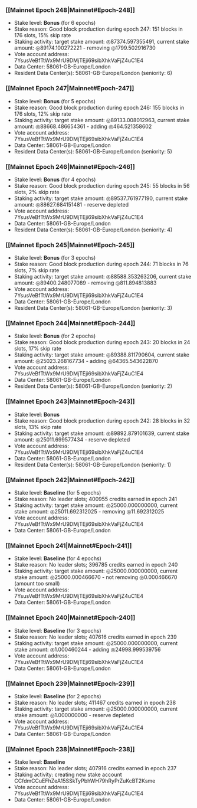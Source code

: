 ### [[Mainnet Epoch 248|Mainnet#Epoch-248]]
* Stake level: **Bonus** (for 6 epochs)
* Stake reason: Good block production during epoch 247: 151 blocks in 176 slots, 15% skip rate
* Staking activity: target stake amount: ◎87374.597355491, current stake amount: ◎89174.100272221 - removing ◎1799.502916730
* Vote account address: 7YsusVeBfTtWx9MrU9DMjTEji69sibXhkVaFjZ4uC1E4
* Data Center: 58061-GB-Europe/London
* Resident Data Center(s): 58061-GB-Europe/London (seniority: 6)
### [[Mainnet Epoch 247|Mainnet#Epoch-247]]
* Stake level: **Bonus** (for 5 epochs)
* Stake reason: Good block production during epoch 246: 155 blocks in 176 slots, 12% skip rate
* Staking activity: target stake amount: ◎89133.008012963, current stake amount: ◎88668.486654361 - adding ◎464.521358602
* Vote account address: 7YsusVeBfTtWx9MrU9DMjTEji69sibXhkVaFjZ4uC1E4
* Data Center: 58061-GB-Europe/London
* Resident Data Center(s): 58061-GB-Europe/London (seniority: 5)
### [[Mainnet Epoch 246|Mainnet#Epoch-246]]
* Stake level: **Bonus** (for 4 epochs)
* Stake reason: Good block production during epoch 245: 55 blocks in 56 slots, 2% skip rate
* Staking activity: target stake amount: ◎89537.761977190, current stake amount: ◎88627.684151481 - reserve depleted
* Vote account address: 7YsusVeBfTtWx9MrU9DMjTEji69sibXhkVaFjZ4uC1E4
* Data Center: 58061-GB-Europe/London
* Resident Data Center(s): 58061-GB-Europe/London (seniority: 4)
### [[Mainnet Epoch 245|Mainnet#Epoch-245]]
* Stake level: **Bonus** (for 3 epochs)
* Stake reason: Good block production during epoch 244: 71 blocks in 76 slots, 7% skip rate
* Staking activity: target stake amount: ◎88588.353263206, current stake amount: ◎89400.248077089 - removing ◎811.894813883
* Vote account address: 7YsusVeBfTtWx9MrU9DMjTEji69sibXhkVaFjZ4uC1E4
* Data Center: 58061-GB-Europe/London
* Resident Data Center(s): 58061-GB-Europe/London (seniority: 3)
### [[Mainnet Epoch 244|Mainnet#Epoch-244]]
* Stake level: **Bonus** (for 2 epochs)
* Stake reason: Good block production during epoch 243: 20 blocks in 24 slots, 17% skip rate
* Staking activity: target stake amount: ◎89388.811790604, current stake amount: ◎25023.268167734 - adding ◎64365.543622870
* Vote account address: 7YsusVeBfTtWx9MrU9DMjTEji69sibXhkVaFjZ4uC1E4
* Data Center: 58061-GB-Europe/London
* Resident Data Center(s): 58061-GB-Europe/London (seniority: 2)
### [[Mainnet Epoch 243|Mainnet#Epoch-243]]
* Stake level: **Bonus**
* Stake reason: Good block production during epoch 242: 28 blocks in 32 slots, 13% skip rate
* Staking activity: target stake amount: ◎89892.879101639, current stake amount: ◎25011.699577434 - reserve depleted
* Vote account address: 7YsusVeBfTtWx9MrU9DMjTEji69sibXhkVaFjZ4uC1E4
* Data Center: 58061-GB-Europe/London
* Resident Data Center(s): 58061-GB-Europe/London (seniority: 1)
### [[Mainnet Epoch 242|Mainnet#Epoch-242]]
* Stake level: **Baseline** (for 5 epochs)
* Stake reason: No leader slots; 400955 credits earned in epoch 241
* Staking activity: target stake amount: ◎25000.000000000, current stake amount: ◎25011.692312025 - removing ◎11.692312025
* Vote account address: 7YsusVeBfTtWx9MrU9DMjTEji69sibXhkVaFjZ4uC1E4
* Data Center: 58061-GB-Europe/London
### [[Mainnet Epoch 241|Mainnet#Epoch-241]]
* Stake level: **Baseline** (for 4 epochs)
* Stake reason: No leader slots; 396785 credits earned in epoch 240
* Staking activity: target stake amount: ◎25000.000000000, current stake amount: ◎25000.000466670 - not removing ◎0.000466670 (amount too small)
* Vote account address: 7YsusVeBfTtWx9MrU9DMjTEji69sibXhkVaFjZ4uC1E4
* Data Center: 58061-GB-Europe/London
### [[Mainnet Epoch 240|Mainnet#Epoch-240]]
* Stake level: **Baseline** (for 3 epochs)
* Stake reason: No leader slots; 407616 credits earned in epoch 239
* Staking activity: target stake amount: ◎25000.000000000, current stake amount: ◎1.000460244 - adding ◎24998.999539756
* Vote account address: 7YsusVeBfTtWx9MrU9DMjTEji69sibXhkVaFjZ4uC1E4
* Data Center: 58061-GB-Europe/London
### [[Mainnet Epoch 239|Mainnet#Epoch-239]]
* Stake level: **Baseline** (for 2 epochs)
* Stake reason: No leader slots; 411467 credits earned in epoch 238
* Staking activity: target stake amount: ◎25000.000000000, current stake amount: ◎1.000000000 - reserve depleted
* Vote account address: 7YsusVeBfTtWx9MrU9DMjTEji69sibXhkVaFjZ4uC1E4
* Data Center: 58061-GB-Europe/London
### [[Mainnet Epoch 238|Mainnet#Epoch-238]]
* Stake level: **Baseline**
* Stake reason: No leader slots; 407916 credits earned in epoch 237
* Staking activity: creating new stake account CCfdmCCuEFhZeA15SSkTyPbhWH79hRyPrZuKcBT2Ksme
* Vote account address: 7YsusVeBfTtWx9MrU9DMjTEji69sibXhkVaFjZ4uC1E4
* Data Center: 58061-GB-Europe/London